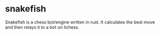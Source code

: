 # snakefish
Snakefish is a chess bot/engine written in rust. It calculates the best move and then relays it to a bot on lichess.
